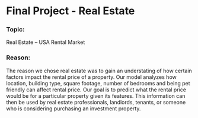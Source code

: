 # Final Project - Real Estate

### **Topic:** 
Real Estate – USA Rental Market

### **Reason:**
 The reason we chose real estate was to gain an understating of how certain factors impact the rental price of a property. Our model analyzes how location, building type, square footage, number of bedrooms and being pet friendly can affect rental price. Our goal is to predict what the rental price would be for a particular property given its features. This information can then be used by real estate professionals, landlords, tenants, or someone who is considering purchasing an investment property. 
